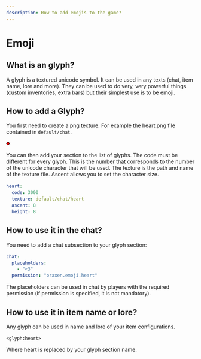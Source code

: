 ```yaml
---
description: How to add emojis to the game?
---
```


# Emoji

## What is an glyph?

A glyph is a textured unicode symbol. It can be used in any texts \(chat, item name, lore and more\). They can be used to do very, very powerful things \(custom inventories, extra bars\) but their simplest use is to be emoji.

## How to add a Glyph?

You first need to create a png texture. For example the heart.png file contained in `default/chat`.

![heart.png](../.gitbook/assets/heart%20%281%29.png)

You can then add your section to the list of glyphs. The code must be different for every glyph. This is the number that corresponds to the number of the unicode character that will be used. The texture is the path and name of the texture file. Ascent allows you to set the character size. 

```yaml
heart:
  code: 3000
  texture: default/chat/heart
  ascent: 8
  height: 8
```

## How to use it in the chat?

You need to add a chat subsection to your glyph section:

```yaml
chat:
  placeholders:
    - "<3"
  permission: "oraxen.emoji.heart"
```

The placeholders can be used in chat by players with the required permission \(if permission is specified, it is not mandatory\).

## How to use it in item name or lore?

Any glyph can be used in name and lore of your item configurations.

```text
<glyph:heart>
```

Where heart is replaced by your glyph section name.

